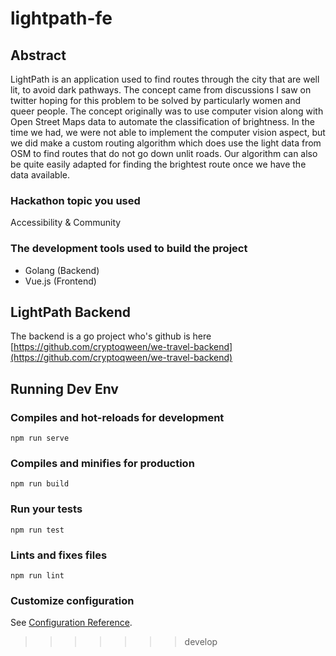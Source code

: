 # lightpath-fe

## Abstract
LightPath is an application used to find routes through the city that are well lit, to avoid dark pathways. The concept came from discussions I saw on twitter hoping for this problem to be solved by particularly women and queer people. The concept originally was to use computer vision along with Open Street Maps data to automate the classification of brightness. In the time we had, we were not able to implement the computer vision aspect, but we did make a custom routing algorithm which does use the light data from OSM to find routes that do not go down unlit roads. Our algorithm can also be quite easily adapted for finding the brightest route once we have the data available.
### Hackathon topic you used
Accessibility & Community
### The development tools used to build the project
- Golang (Backend)
- Vue.js (Frontend)

## LightPath Backend
The backend is a go project who's github is here [https://github.com/cryptoqween/we-travel-backend](https://github.com/cryptoqween/we-travel-backend)

## Running Dev Env
### Compiles and hot-reloads for development
```
npm run serve
```

### Compiles and minifies for production
```
npm run build
```

### Run your tests
```
npm run test
```

### Lints and fixes files
```
npm run lint
```

### Customize configuration
See [Configuration Reference](https://cli.vuejs.org/config/).
>>>>>>> develop
